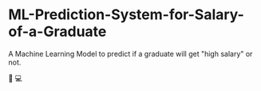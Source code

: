 # ML-Prediction-System-for-Salary-of-a-Graduate
A Machine Learning Model to predict if a graduate will get "high salary" or not.

🤖                                                                                                                                                                    💻
